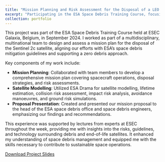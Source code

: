 ```yaml
---
title: "Mission Planning and Risk Assessment for the Disposal of a LEO Satellite"
excerpt: "Participating in the ESA Space Debris Training Course, focusing on sustainable disposal strategies for the Sentinel 2c satellite.<br/><img src='/images/SpaceDebrisProject.png' width='300'>"
collection: portfolio
---
```


This project was part of the ESA Space Debris Training Course held at ESEC Galaxia, Belgium, in September 2024. I worked as part of a multidisciplinary, multinational team to design and assess a mission plan for the disposal of the Sentinel 2c satellite, aligning our efforts with ESA’s space debris mitigation guidelines and supporting a zero debris approach.

Key components of my work include:

- **Mission Planning**: Collaborated with team members to develop a comprehensive mission plan covering spacecraft operations, disposal strategies, and risk assessments.
- **Satellite Modelling**: Utilized ESA Drama for satellite modelling, lifetime estimation, collision risk assessment, impact risk analysis, avoidance manoeuvres, and ground risk simulations.
- **Proposal Presentation**: Created and presented our mission proposal to the head of the ESA space debris office and space debris engineers, emphasizing our findings and recommendations.

This experience was supported by lectures from experts at ESEC throughout the week, providing me with insights into the risks, guidelines, and technology surrounding debris and end-of-life satellites. It enhanced my understanding of space debris management and equipped me with the skills necessary to contribute to sustainable space operations.

[Download Project Slides](https://github.com/Joosty/Joosty.github.io/blob/master/files/ESA%20Project%20Slides.pdf)
